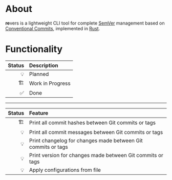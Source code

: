 # About

**re**vers is a lightweight CLI tool for complete [SemVer](https://semver.org/) management based on [Conventional Commits](https://www.conventionalcommits.org/), implemented in [Rust](https://www.rust-lang.org/).

# Functionality

| Status | Description      |
| -----: | :--------------- |
|     💡 | Planned          |
|     🏗️ | Work in Progress |
|     ✅ | Done             |

---

| Status | Feature                                                      |
| -----: | :----------------------------------------------------------- |
|     🏗️ | Print all commit hashes between Git commits or tags          |
|     💡 | Print all commit messages between Git commits or tags        |
|     💡 | Print changelog for changes made between Git commits or tags |
|     💡 | Print version for changes made between Git commits or tags   |
|     💡 | Apply configurations from file                               |
